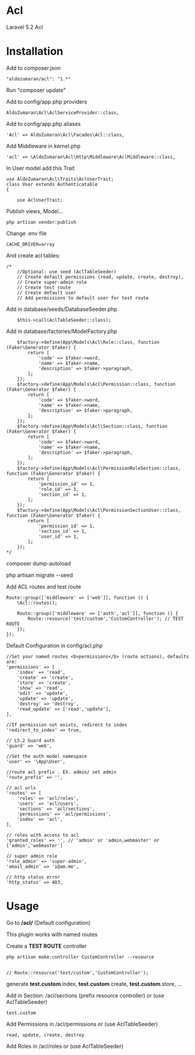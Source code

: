 # Acl
Laravel 5.2 Acl

# Installation

Add to composer.json
    
    "aldozumaran/acl": "1.*"
    
Run
    "composer update"
    
Add to config/app.php providers


    AldoZumaran\Acl\AclServiceProvider::class,
          

Add to config/app.php aliases
        
          
    'Acl' => AldoZumaran\Acl\Facades\Acl::class,

Add Middleware in kernel.php

    'acl' => \AldoZumaran\Acl\Http\Middleware\AclMiddleware::class,


In User model add this Trait

    use AldoZumaran\Acl\Traits\AclUserTrait;
    class User extends Authenticatable
    {
    
        use AclUserTrait;
     
Publish views, Model...

    php artisan vendor:publish

Change .env file 

    CACHE_DRIVER=array
    
And create acl tables: 
    
    /*
        //Optional: use seed (AclTableSeeder)
        // Create default permissions (read, update, create, destroy),
        // Create super-admin role
        // Create test route
        // Create default user
        // Add permissions to default user for test route

Add in database/seeds/DatabaseSeeder.php

        $this->call(AclTableSeeder::class);

Add in database/factories/ModelFactory.php

        $factory->define(App\Models\Acl\Role::class, function (Faker\Generator $faker) {
            return [
                'code' => $faker->word,
                'name' => $faker->name,
                'description' => $faker->paragraph,
            ];
        });
        $factory->define(App\Models\Acl\Permission::class, function (Faker\Generator $faker) {
            return [
                'code' => $faker->word,
                'name' => $faker->name,
                'description' => $faker->paragraph,
            ];
        });
        $factory->define(App\Models\Acl\Section::class, function (Faker\Generator $faker) {
            return [
                'code' => $faker->word,
                'name' => $faker->name,
                'description' => $faker->paragraph,
            ];
        });
        $factory->define(App\Models\Acl\PermissionRoleSection::class, function (Faker\Generator $faker) {
            return [
                'permission_id' => 1,
                'role_id' => 1,
                'section_id' => 1,
            ];
        });
        $factory->define(App\Models\Acl\PermissionSectionUser::class, function (Faker\Generator $faker) {
            return [
                'permission_id' => 1,
                'section_id' => 1,
                'user_id' => 1,
            ];
        });
    */
     
composer dump-autoload

php artisan migrate --seed

    
Add ACL routes and test route
    
    Route::group(['middleware' => ['web']], function () {
        \Acl::routes();

        Route::group(['middleware' => ['auth','acl']], function () {
            Route::resource('test/custom','CustomController'); // TEST ROUTE
        });
    });



Default Configuration in config/acl.php
    
    //Set your named routes <b>permissions</b> (route actions), defaults are:
    'permissions' => [
        'index' => 'read',
        'create' => 'create',
        'store' => 'create',
        'show' => 'read',
        'edit' => 'update',
        'update' => 'update',
        'destroy' => 'destroy',
        'read_update' => ['read','update'],
    ],

    //If permission not exists, redirect to index
    'redirect_to_index' => true,
    
    // L5.2 Guard auth
    'guard' => 'web',

    //Set the auth model namespace
    'user' => '\App\User',
    
    //route acl prefix . EX. admin/ set admin
    'route_prefix' => '', 

    // acl urls
    'routes' => [
        'roles' => 'acl/roles',
        'users' => 'acl/users',
        'sections' => 'acl/sections',
        'permissions' => 'acl/permissions',
        'index' => 'acl',
    ],

    // roles with access to acl
    'granted_roles' => '', // 'admin' or 'admin,webmaster' or ['admin','webmaster']

    // super admin role
    'role_admin' => 'super-admin',
    'email_admin' => 'i@am.me',

    // http status error 
    'http_status' => 403,


# Usage


Go to <b>/acl/</b> (Default configuration)

This plugin works with named routes 

Create a <b>TEST ROUTE</b> controller

    php artisan make:controller CustomController --resource


    // Route::resource('test/custom','CustomController');
    
generate 
<b>test.custom</b>.index, 
<b>test.custom</b>.create,
<b>test.custom</b>.store, 
...
    
Add in Section: /acl/sections (prefix resource controller) or (use AclTableSeeder)

    test.custom

    
Add Permissions in /acl/permissions or (use AclTableSeeder)

    read, update, create, destroy


Add Roles in /acl/roles or (use AclTableSeeder)
    
